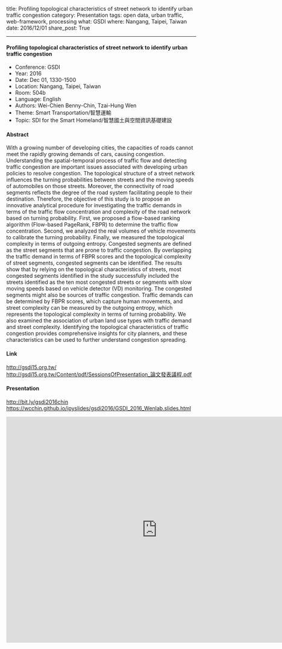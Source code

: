 title: Profiling topological characteristics of street network to identify urban traffic congestion
category: Presentation
tags: open data, urban traffic, web-framework, processing
what: GSDI
where: Nangang, Taipei, Taiwan
date: 2016/12/01
share_post: True

---

#### Profiling topological characteristics of street network to identify urban traffic congestion

- Conference: GSDI
- Year: 2016
- Date: Dec 01, 1330-1500
- Location: Nangang, Taipei, Taiwan
- Room: 504b
- Language: English
- Authors: Wei-Chien Benny-Chin, Tzai-Hung Wen
- Theme: Smart Transportation/智慧運輸 
- Topic: SDI for the Smart Homeland/智慧國土與空間資訊基礎建設


#### Abstract
With a growing number of developing cities, the capacities of roads cannot meet the rapidly growing demands of cars, causing congestion. Understanding the spatial-temporal process of traffic flow and detecting traffic congestion are important issues associated with developing urban policies to resolve congestion. The topological structure of a street network influences the turning probabilities between streets and the moving speeds of automobiles on those streets. Moreover, the connectivity of road segments reflects the degree of the road system facilitating people to their destination. Therefore, the objective of this study is to propose an innovative analytical procedure for investigating the traffic demands in terms of the traffic flow concentration and complexity of the road network based on turning probability. First, we proposed a flow-based ranking algorithm (Flow-based PageRank, FBPR) to determine the traffic flow concentration. Second, we analyzed the real volumes of vehicle movements to calibrate the turning probability. Finally, we measured the topological complexity in terms of outgoing entropy. Congested segments are defined as the street segments that are prone to traffic congestion. By overlapping the traffic demand in terms of FBPR scores and the topological complexity of street segments, congested segments can be identified. The results show that by relying on the topological characteristics of streets, most congested segments identified in the study successfully included the streets identified as the ten most congested streets or segments with slow moving speeds based on vehicle detector (VD) monitoring. The congested segments might also be sources of traffic congestion. Traffic demands can be determined by FBPR scores, which capture human movements, and street complexity can be measured by the outgoing entropy, which represents the topological complexity in terms of turning probability. We also examined the association of urban land use types with traffic demand and street complexity. Identifying the topological characteristics of traffic congestion provides comprehensive insights for city planners, and these characteristics can be used to further understand congestion spreading.

#### Link
http://gsdi15.org.tw/
http://gsdi15.org.tw/Content/pdf/SessionsOfPresentation_論文發表議程.pdf

#### Presentation
http://bit.ly/gsdi2016chin  
https://wcchin.github.io/ipyslides/gsdi2016/GSDI_2016_Wenlab.slides.html

<iframe width="800" height="600" src="https://wcchin.github.io/ipyslides/gsdi2016/GSDI_2016_Wenlab.slides.html" frameborder="0" allowfullscreen></iframe>

